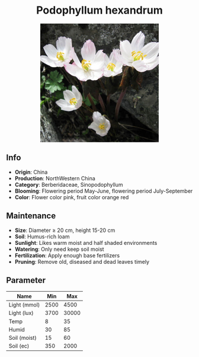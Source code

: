 <h1 align='center'>Podophyllum hexandrum</h1>
<p align="center">
    <img 
        align='center'
        width='320'
        src="../images/podophyllum hexandrum.png" 
        alt='Podophyllum hexandrum' />
</p>

## Info

 - **Origin**: China
 - **Production**: NorthWestern China
 - **Category**: Berberidaceae, Sinopodophyllum
 - **Blooming**: Flowering period May-June, flowering period July-September
 - **Color**: Flower color pink, fruit color orange red

## Maintenance

 - **Size**: Diameter ≥ 20 cm, height 15-20 cm
 - **Soil**: Humus-rich loam
 - **Sunlight**: Likes warm moist and half shaded environments
 - **Watering**: Only need keep soil moist
 - **Fertilization**: Apply enough base fertilizers
 - **Pruning**: Remove old, diseased and dead leaves timely

## Parameter

| Name         | Min  | Max   |
|--------------|------|-------|
| Light (mmol) | 2500 | 4500  |
| Light (lux)  | 3700 | 30000 |
| Temp         | 8    | 35    |
| Humid        | 30   | 85    |
| Soil (moist) | 15   | 60    |
| Soil (ec)    | 350  | 2000  |